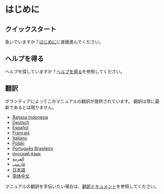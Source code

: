# はじめに

## クイックスタート

急いでいますか？[はじめに](getting-started.md)に直接進んでください。

## ヘルプを得る

ヘルプを探していますか？[ヘルプを得る](./getting-help.md)を参照してください。

## 翻訳

ボランティアによってこのマニュアルの翻訳が提供されています。
翻訳は常に最新であるとは限りません。

- [Bahasa Indonesia](https://apps.ankiweb.net/docs/manual.id.html)
- [Deutsch](https://web.archive.org/web/20240413080739/https://www.dennisproksch.de/anki)
- [Español](https://apps.ankiweb.net/docs/manual.es.html)
- [Français](https://apps.ankiweb.net/docs/manual.fr.html)
- [Italiano](https://web.archive.org/web/20160423223801/http://192.167.9.6/Anki_ITA/Manual_ITA.htm)
- [Polski](https://platynowy.github.io/anki-manual/)
- [Português Brasileiro](https://mizerablebr.github.io/anki-manual/)
- [русский язык](https://alexeygorelov.github.io/anki-manual-ru/)
- [العربية](https://abdnh.github.io/anki-manual/)
- [فارسى](http://ankidroid.ir/anki.pdf)
- [日本語](http://wikiwiki.jp/rage2050/)
- [简体中文](http://www.ankichina.net/manual/anki/)

マニュアルの翻訳を手伝いたい場合は、[翻訳ドキュメント](https://translating.ankiweb.net/anki/manual.html)を参照してください。

